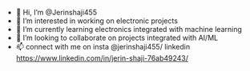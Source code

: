 - 👋 Hi, I’m @Jerinshaji455
- 👀 I’m interested in working on electronic projects
- 🌱 I’m currently learning electronics integrated with machine learning
- 💞️ I’m looking to collaborate on projects integrated with AI/ML
- 📫 connect with me on insta @jerinshaji455/ linkedin https://www.linkedin.com/in/jerin-shaji-76ab49243/

<!---
Jerinshaji455/Jerinshaji455 is a ✨ special ✨ repository because its `README.md` (this file) appears on your GitHub profile.
You can click the Preview link to take a look at your changes.
--->
